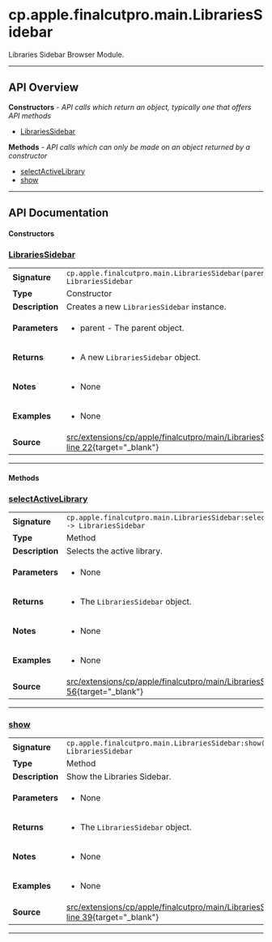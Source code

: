# cp.apple.finalcutpro.main.LibrariesSidebar

Libraries Sidebar Browser Module.

---

## API Overview
**Constructors** - _API calls which return an object, typically one that offers API methods_
 * [LibrariesSidebar](#librariessidebar)

**Methods** - _API calls which can only be made on an object returned by a constructor_
 * [selectActiveLibrary](#selectactivelibrary)
 * [show](#show)


---

## API Documentation

#### Constructors


### [LibrariesSidebar](#librariessidebar)

|                                             |                                                                                     |
| --------------------------------------------|-------------------------------------------------------------------------------------|
| **Signature**                               | `cp.apple.finalcutpro.main.LibrariesSidebar(parent) -> LibrariesSidebar`                                                                    |
| **Type**                                    | Constructor                                                                     |
| **Description**                             | Creates a new `LibrariesSidebar` instance.                                                                     |
| **Parameters**                              | <ul><li>parent - The parent object.</li></ul> |
| **Returns**                                 | <ul><li>A new `LibrariesSidebar` object.</li></ul>          |
| **Notes**                                   | <ul><li>None</li></ul> |
| **Examples**                                | <ul><li>None</li></ul> |
| **Source**                                  | [src/extensions/cp/apple/finalcutpro/main/LibrariesSidebar.lua line 22](https://github.com/CommandPost/CommandPost/blob/develop/src/extensions/cp/apple/finalcutpro/main/LibrariesSidebar.lua#L22){target="_blank"} |

---

#### Methods


### [selectActiveLibrary](#selectactivelibrary)

|                                             |                                                                                     |
| --------------------------------------------|-------------------------------------------------------------------------------------|
| **Signature**                               | `cp.apple.finalcutpro.main.LibrariesSidebar:selectActiveLibrary() -> LibrariesSidebar`                                                                    |
| **Type**                                    | Method                                                                     |
| **Description**                             | Selects the active library.                                                                     |
| **Parameters**                              | <ul><li>None</li></ul> |
| **Returns**                                 | <ul><li>The `LibrariesSidebar` object.</li></ul>          |
| **Notes**                                   | <ul><li>None</li></ul> |
| **Examples**                                | <ul><li>None</li></ul> |
| **Source**                                  | [src/extensions/cp/apple/finalcutpro/main/LibrariesSidebar.lua line 56](https://github.com/CommandPost/CommandPost/blob/develop/src/extensions/cp/apple/finalcutpro/main/LibrariesSidebar.lua#L56){target="_blank"} |

---


### [show](#show)

|                                             |                                                                                     |
| --------------------------------------------|-------------------------------------------------------------------------------------|
| **Signature**                               | `cp.apple.finalcutpro.main.LibrariesSidebar:show() -> LibrariesSidebar`                                                                    |
| **Type**                                    | Method                                                                     |
| **Description**                             | Show the Libraries Sidebar.                                                                     |
| **Parameters**                              | <ul><li>None</li></ul> |
| **Returns**                                 | <ul><li>The `LibrariesSidebar` object.</li></ul>          |
| **Notes**                                   | <ul><li>None</li></ul> |
| **Examples**                                | <ul><li>None</li></ul> |
| **Source**                                  | [src/extensions/cp/apple/finalcutpro/main/LibrariesSidebar.lua line 39](https://github.com/CommandPost/CommandPost/blob/develop/src/extensions/cp/apple/finalcutpro/main/LibrariesSidebar.lua#L39){target="_blank"} |

---

